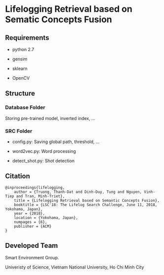 # Lifelogging Retrieval based on Sematic Concepts Fusion

## Requirements

+ python 2.7

+ gensim

+ sklearn

+ OpenCV

## Structure

### Database Folder

Storing pre-trained model, inverted index, ...

### SRC Folder

+ config.py: Saving global path, threshold, ...

+ word2vec.py: Word processing

+ detect_shot.py: Shot detection

## Citation

```biblatex
@inproceedings{lifelogging,
	author = {Truong, Thanh-Dat and Dinh-Duy, Tung and Nguyen, Vinh-Tiep and Tran, Minh-Triet},
	title = {Lifelogging Retrieval based on Semantic Concepts Fusion},
	booktitle = {LSC'18: The Lifelog Search Challenge, June 11, 2018, Yokohama, Japan},
	year = {2018},
	location = {Yokohama, Japan},
	numpages = {6},
	publisher = {ACM}
}
```

## Developed Team

Smart Environment Group.

Univeristy of Science, Vietnam National University, Ho Chi Minh City
